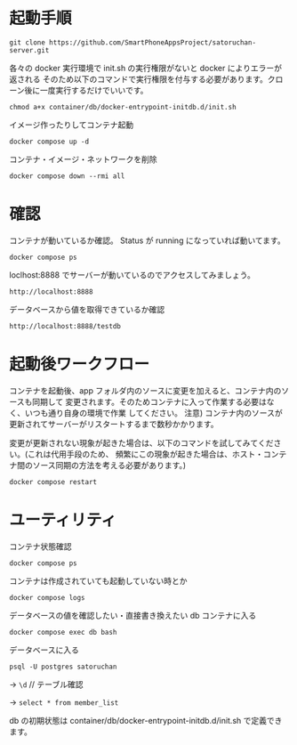 # 起動手順

`git clone https://github.com/SmartPhoneAppsProject/satoruchan-server.git`

各々の docker 実行環境で init.sh の実行権限がないと docker によりエラーが返される
そのため以下のコマンドで実行権限を付与する必要があります。クローン後に一度実行するだけでいいです。

`chmod a+x container/db/docker-entrypoint-initdb.d/init.sh`

イメージ作ったりしてコンテナ起動

`docker compose up -d`

コンテナ・イメージ・ネットワークを削除

`docker compose down --rmi all`

# 確認

コンテナが動いているか確認。
Status が running になっていれば動いてます。

`docker compose ps`

loclhost:8888 でサーバーが動いているのでアクセスしてみましょう。

`http://localhost:8888`

データベースから値を取得できているか確認

`http://localhost:8888/testdb`

# 起動後ワークフロー

コンテナを起動後、app フォルダ内のソースに変更を加えると、コンテナ内のソースも同期して
変更されます。そのためコンテナに入って作業する必要はなく、いつも通り自身の環境で作業
してください。
注意) コンテナ内のソースが更新されてサーバーがリスタートするまで数秒かかります。

変更が更新されない現象が起きた場合は、以下のコマンドを試してみてください。(これは代用手段のため、
頻繁にこの現象が起きた場合は、ホスト・コンテナ間のソース同期の方法を考える必要があります。)

`docker compose restart`

# ユーティリティ

コンテナ状態確認

`docker compose ps`

コンテナは作成されていても起動していない時とか

`docker compose logs`

データベースの値を確認したい・直接書き換えたい
db コンテナに入る

`docker compose exec db bash`

データベースに入る

`psql -U postgres satoruchan`

-> `\d` // テーブル確認

-> `select * from member_list`

db の初期状態は container/db/docker-entrypoint-initdb.d/init.sh で定義できます。
